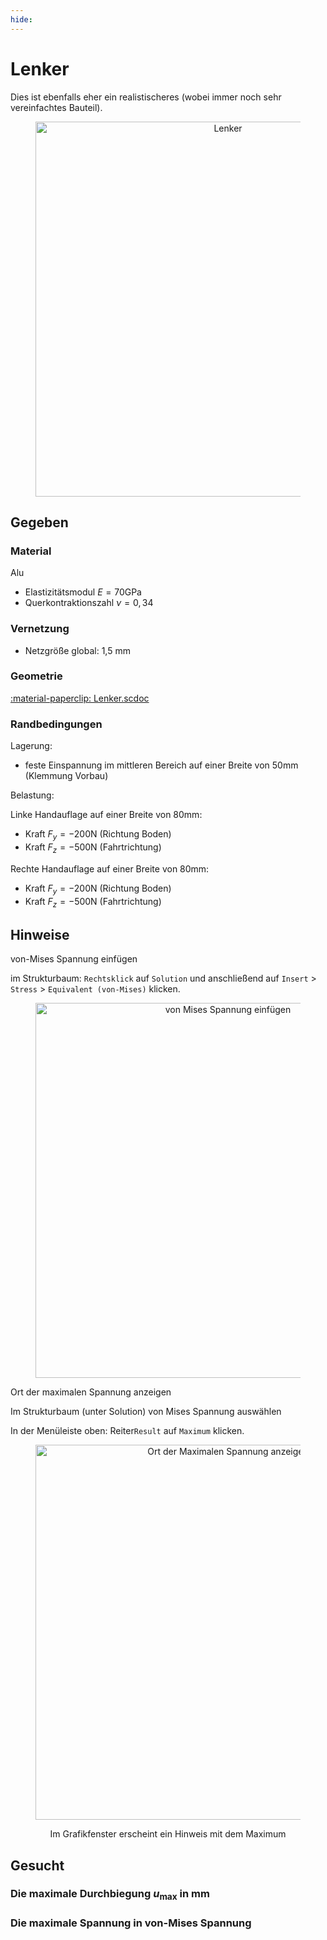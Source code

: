 ```yaml
---
hide:
---
```


# Lenker

Dies ist ebenfalls eher ein realistischeres (wobei immer noch sehr vereinfachtes Bauteil). 

<figure style="text-align:center;">
  <img src="../images/Uebung-04.png" alt="Lenker" width="600" class="no-lightbox">
</figure>

## Gegeben

### Material

Alu

- Elastizitätsmodul $E=70 \mathrm{GPa}$
- Querkontraktionszahl $\nu=0,34$

### Vernetzung

- Netzgröße global: 1,5 mm

### Geometrie

[:material-paperclip: Lenker.scdoc](../assets/Lenker.scdoc)


### Randbedingungen

Lagerung:

- feste Einspannung im mittleren Bereich auf einer Breite von 50mm (Klemmung Vorbau)

Belastung:

Linke Handauflage auf einer Breite von 80mm:<br>
- Kraft $F_y=-200 \mathrm{N}$ (Richtung Boden)<br>
- Kraft $F_z=-500 \mathrm{N}$ (Fahrtrichtung)<br>

Rechte Handauflage auf einer Breite von 80mm:<br>
- Kraft $F_y=-200 \mathrm{N}$ (Richtung Boden)<br>
- Kraft $F_z=-500 \mathrm{N}$ (Fahrtrichtung)<br>

## Hinweise

<div class="steps" markdown="1">

  <div class="step">
    <p class="step-title" role="heading" aria-level="2">von-Mises Spannung einfügen</p>
    <p>im Strukturbaum: <code>Rechtsklick</code> auf <code>Solution</code> und anschließend auf <code>Insert</code> > <code>Stress</code> > <code>Equivalent (von-Mises)</code> klicken.</p>
    <figure style="text-align:center;">
    <img src="../images/vonMisesSpannung.png" alt="von Mises Spannung einfügen" width="600" class="no-lightbox">
    </figure>
  </div>

  <div class="step">
    <p class="step-title" role="heading" aria-level="2">Ort der maximalen Spannung anzeigen</p>
    <p>Im Strukturbaum (unter Solution) von Mises Spannung auswählen</p> 
    <p>In der Menüleiste oben: Reiter<code>Result</code> auf <code>Maximum</code> klicken.</p>
    <figure style="text-align:center;">
    <img src="../images/Stress_Maximum.png" alt="Ort der Maximalen Spannung anzeigen" width="600" class="no-lightbox">
    <p>Im Grafikfenster erscheint ein Hinweis mit dem Maximum</p> 
    </figure>
  </div>

</div>

## Gesucht

### Die maximale Durchbiegung $u_{\max }$ in mm

<div class="numeric-question" data-answer="17.8" data-tolerance="1.0" data-points="5" data-attempts="5"  data-hints="Material zugeordnet? Kraft jeweils auf beide Handflächen separat mit richtigen Kraftkomponenten?">
</div>

<!---
Fixed Support: 17.361mm
RemoteDisp+Frictionless Support (Fläche): 18.24mm
-->

### Die maximale Spannung in von-Mises Spannung 

<div class="numeric-question" data-answer="271.05" data-tolerance="0.5" data-points="5" data-attempts="5"  data-hints="Spannung an Singularität? (Oben Tab Result > Maximum) ggf. Randbedingung für fixierte Lagerung überdenken">
</div>

<!---
Fixed Support: 288,8MPa
RemoteDisp+Frictionless Support (Fläche): 271.05MPa
-->